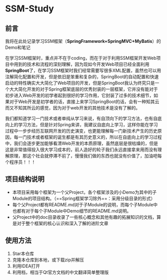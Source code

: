 # SSM-Study

## 前言

我将在此处记录学习SSM框架（**SpringFramework+SpringMVC+MyBatis**）的Demo和笔记

在学习SSM框架时，重点并不在于coding，而在于对于利用SSM框架开发Web项目中用到的技术和流程的深刻理解，因为现如今开发Web项目已经全面利用**SpringBoot**了，在学习SSM框架时我们经常需要写很多XML配置，虽然也可以用注解简化配置和开发，但是依旧是笨重和复杂的，SpringBoot的自动配置和快速启动的特性确实大大简化了Web项目的开发，但是SpringBoot我认为终究只是一个大大简化开发的对于Spring框架底层的优秀封装的一层框架，它并没有能对于初步进入Web开发的初学者起到很好的学习作用，它封装了过多的技术细节，如果对于Web开发是初学者的话，直接上来学习SpringBoot的话，会有一种知其云而又不知其所云的感觉，因为对于web开发的其他技术是没有了解的。

我们都知道学习一门技术或者单纯从学习来说，有自顶向下的学习方法，也有自底向上的学习方法，但是针对Spring来讲，我建议自底向上学习，这样你能在学习过程中一步步经历互联网开发的历史演变，也更能理解每一门新技术产生的历史原因，每一门技术或者框架的诞生都是有其历史意义的，所以在自底向上的学习过程中，我们会逐步更加能够看清Web开发的本质原理，虽然底层是很枯燥的，但是这是非常值得投入很大学习成本的，前人造好的轮子我们永远直接拿来用而没有理解原理，那这个社会就停滞不前了，慢慢我们做的东西也就没有价值了，加油吧每个程序员！！！

## 项目结构说明

- 本项目采用每个框架为一个父Project，各个框架涉及的小Demo为其中的子Module的项目结构。（==Spring框架学习除外==：采用分级目录的形式）
- 每个父Project都有README.md对于子Module的说明，而每个子Module中也都有对于每个子Module中Demo细节的README.md说明。
- 父Project中的doc目录收录了一些核心概念和其他有趣的拓展知识的文档，算是对于整个框架的核心认识和深入了解的进阶文章

## 使用方法

1. Star本仓库
2. 克隆本仓库到本地，或下载zip并解压
3. 利用IDEA打开
4. 利用档，相当于Qt官方文档的中文翻译简单整理版
